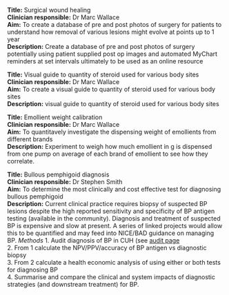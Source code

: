 **Title:** Surgical wound healing <br>
**Clinician responsible:** Dr Marc Wallace <br>
**Aim:** To create a database of pre and post photos of surgery for patients to understand how removal of various lesions might evolve at points up to 1 year  <br>
**Description:** Create a database of pre and post photos of surgery potentially using patient supplied post op images and automated MyChart reminders at set intervals ultimately to be used as an online resource  <br>

**Title:** Visual guide to quantity of steroid used for various body sites <br>
**Clinician responsible:** Dr Marc Wallace<br>
**Aim:** To create a visual guide to quantity of steroid used for various body sites  <br>
**Description:** visual guide to quantity of steroid used for various body sites  <br> 

**Title:** Emollient weight calibration <br>
**Clinician responsible:** Dr Marc Wallace <br>
**Aim:** To quantitavely investigate the dispensing weight of emollients from different brands  <br>
**Description:** Experiment to weigh how much emollient in g is dispensed from one pump on average of each brand of emollient to see how they correlate.   <br>

**Title:** Bullous pemphigoid diagnosis <br>
**Clinician responsible:** Dr Stephen Smith <br>
**Aim:** To determine the most clinically and cost effective test for diagnosing bullous pemphigoid  <br>
**Description:** Current clinical practice requires biopsy of suspected BP lesions despite the high reported sensitivity and specificity of BP antigen testing (available in the community). Diagnosis and treatment of suspected BP is expensive and slow at present. A series of linked projects would allow this to be quantified and may feed into NICE/BAD guidance on managing BP. 
*Methods* 1. Audit diagnosis of BP in CUH (see [audit page](/audit.md) <br>
2. From 1 calculate the NPV/PPV/accuracy of BP antigen vs diagnostic biopsy <br>
3. From 2 calculate a health economic analysis of using either or both tests for diagnosing BP <br>
4. Summarise and compare the clinical and system impacts of diagnostic strategies (and downstream treatment) for BP.
